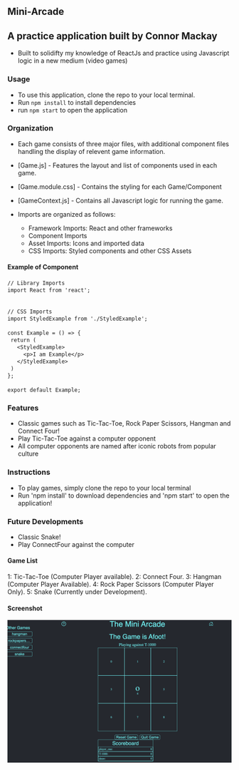 ## Mini-Arcade

## A practice application built by Connor Mackay

  - Built to solidifty my knowledge of ReactJs and practice using Javascript logic in a new medium (video games)

### Usage

  - To use this application, clone the repo to your local terminal.
  - Run `npm install` to install dependencies
  - run `npm start` to open the application

### Organization

  - Each game consists of three major files, with additional component files handling the display of relevent game information. 
  - [Game.js] - Features the layout and list of components used in each game.
  - [Game.module.css] - Contains the styling for each Game/Component
  - [GameContext.js] - Contains all Javascript logic for running the game.

  - Imports are organized as follows:
    - Framework Imports: React and other frameworks
    - Component Imports
    - Asset Imports: Icons and imported data
    - CSS Imports: Styled components and other CSS Assets

 #### Example of Component

 ```
 // Library Imports
import React from 'react';


// CSS Imports
import StyledExample from './StyledExample';

const Example = () => {
  return (
    <StyledExample>
      <p>I am Example</p>
    </StyledExample>
  )
};

export default Example;

```


### Features

 - Classic games such as Tic-Tac-Toe, Rock Paper Scissors, Hangman and Connect Four!
 - Play Tic-Tac-Toe against a computer opponent
 - All computer opponents are named after iconic robots from popular culture

 ### Instructions

 - To play games, simply clone the repo to your local terminal 
 - Run 'npm install' to download dependencies and 'npm start' to open the application!
 
### Future Developments

 - Classic Snake!
 - Play ConnectFour against the computer


#### Game List

1: Tic-Tac-Toe (Computer Player available).
2: Connect Four.
3: Hangman (Computer Player Available).
4: Rock Paper Scissors (Computer Player Only).
5: Snake (Currently under Development).

#### Screenshot
![App Homepage](/client/src/public/images/mini_arcade_screen.png "Optional Title")
